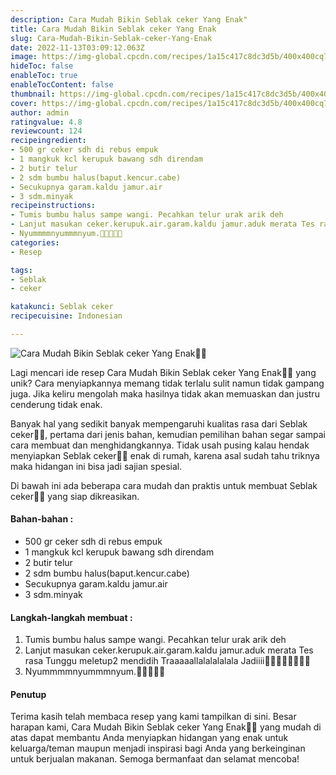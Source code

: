 ```yaml
---
description: Cara Mudah Bikin Seblak ceker Yang Enak"
title: Cara Mudah Bikin Seblak ceker Yang Enak
slug: Cara-Mudah-Bikin-Seblak-ceker-Yang-Enak
date: 2022-11-13T03:09:12.063Z
image: https://img-global.cpcdn.com/recipes/1a15c417c8dc3d5b/400x400cq70/photo.jpg
hideToc: false
enableToc: true
enableTocContent: false
thumbnail: https://img-global.cpcdn.com/recipes/1a15c417c8dc3d5b/400x400cq70/photo.jpg
cover: https://img-global.cpcdn.com/recipes/1a15c417c8dc3d5b/400x400cq70/photo.jpg
author: admin
ratingvalue: 4.8
reviewcount: 124
recipeingredient:
- 500 gr ceker sdh di rebus empuk
- 1 mangkuk kcl kerupuk bawang sdh direndam
- 2 butir telur
- 2 sdm bumbu halus(baput.kencur.cabe)
- Secukupnya garam.kaldu jamur.air
- 3 sdm.minyak
recipeinstructions:
- Tumis bumbu halus sampe wangi. Pecahkan telur urak arik deh
- Lanjut masukan ceker.kerupuk.air.garam.kaldu jamur.aduk merata Tes rasa Tunggu meletup2 mendidih Traaaaallalalalalala Jadiiii🤗🤗🤗🤤🤤🤤🤤🤤
- Nyummmmnyummmnyum.🤤🤤🤤🤤🤤
categories:
- Resep

tags:
- Seblak
- ceker

katakunci: Seblak ceker
recipecuisine: Indonesian

---
```


![Cara Mudah Bikin Seblak ceker Yang Enak👩‍🍳](https://img-global.cpcdn.com/recipes/1a15c417c8dc3d5b/400x400cq70/photo.jpg)

Lagi mencari ide resep Cara Mudah Bikin Seblak ceker Yang Enak👩‍🍳 yang unik? Cara menyiapkannya memang tidak terlalu sulit namun tidak gampang juga. Jika keliru mengolah maka hasilnya tidak akan memuaskan dan justru cenderung tidak enak.

Banyak hal yang sedikit banyak mempengaruhi kualitas rasa dari Seblak ceker👩‍🍳, pertama dari jenis bahan, kemudian pemilihan bahan segar sampai cara membuat dan menghidangkannya. Tidak usah pusing kalau hendak menyiapkan Seblak ceker👩‍🍳 enak di rumah, karena asal sudah tahu triknya maka hidangan ini bisa jadi sajian spesial.

Di bawah ini ada beberapa cara mudah dan praktis untuk membuat Seblak ceker👩‍🍳 yang siap dikreasikan.

<!--inarticleads1-->

#### Bahan-bahan :

- 500 gr ceker sdh di rebus empuk
- 1 mangkuk kcl kerupuk bawang sdh direndam
- 2 butir telur
- 2 sdm bumbu halus(baput.kencur.cabe)
- Secukupnya garam.kaldu jamur.air
- 3 sdm.minyak

<!--inarticleads2-->

#### Langkah-langkah membuat :

1. Tumis bumbu halus sampe wangi. Pecahkan telur urak arik deh
1. Lanjut masukan ceker.kerupuk.air.garam.kaldu jamur.aduk merata Tes rasa Tunggu meletup2 mendidih Traaaaallalalalalala Jadiiii🤗🤗🤗🤤🤤🤤🤤🤤
1. Nyummmmnyummmnyum.🤤🤤🤤🤤🤤

#### Penutup

Terima kasih telah membaca resep yang kami tampilkan di sini. Besar harapan kami, Cara Mudah Bikin Seblak ceker Yang Enak👩‍🍳 yang mudah di atas dapat membantu Anda menyiapkan hidangan yang enak untuk keluarga/teman maupun menjadi inspirasi bagi Anda yang berkeinginan untuk berjualan makanan. Semoga bermanfaat dan selamat mencoba!